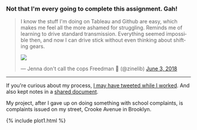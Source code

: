 ### Not that I'm every going to complete this assignment. Gah!

<blockquote class="twitter-tweet" data-lang="en"><p lang="en" dir="ltr">I know the stuff I&#39;m doing on Tableau and Github are easy, which makes me feel all the more ashamed for struggling. Reminds me of learning to drive standard transmission. Everything seemed impossible then, and now I can drive stick without even thinking about shifting gears. 
  
![](https://media1.tenor.com/images/515611c3b930ec518179cbe86a83bd6d/tenor.gif?itemid=3440817)  
  
&mdash; Jenna don&#39;t call the cops Freedman 🤖 (@zinelib) <a href="https://twitter.com/zinelib/status/1003356078724263936?ref_src=twsrc%5Etfw">June 3, 2018</a></blockquote>


___

If you're curious about my process, 
[I may have tweeted while I worked](https://twitter.com/zinelib/status/1003049070200573952). And also kept notes in a 
[shared document](https://docs.google.com/document/d/e/2PACX-1vQBpKUrJ_JT9wRzthy6ZwirWoOHlRYixf4DQS6P8GN4XElzwkeEkyrLbmbhN23YFJJ6teG_6mOo2RKi/pub). 

My project, after I gave up on doing something with school complaints, is complaints issued on my street, Crooke Avenue in Brooklyn. 

{% include plot1.html %} 
